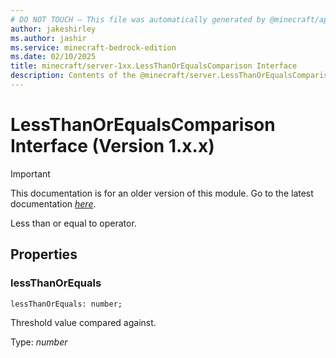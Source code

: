 ```yaml
---
# DO NOT TOUCH — This file was automatically generated by @minecraft/api-docs-generator, to report problems file an issue at https://github.com/Mojang/minecraft-scripting-libraries
author: jakeshirley
ms.author: jashir
ms.service: minecraft-bedrock-edition
ms.date: 02/10/2025
title: minecraft/server-1xx.LessThanOrEqualsComparison Interface
description: Contents of the @minecraft/server.LessThanOrEqualsComparison class (Version 1.x.x).
---
```

# LessThanOrEqualsComparison Interface (Version 1.x.x)

> [!IMPORTANT]
> This documentation is for an older version of this module. Go to the latest documentation [*here*](../../../scriptapi/minecraft/server/LessThanOrEqualsComparison.md).

Less than or equal to operator.

## Properties

### **lessThanOrEquals**
`lessThanOrEquals: number;`

Threshold value compared against.

Type: *number*

